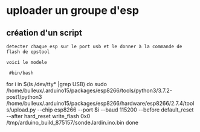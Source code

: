 # uploader un groupe d'esp 
## création d'un script
    detecter chaque esp sur le port usb et le donner à la commande de flash de epstool

    voici le modele

     #bin/bash

for i in $(ls /dev/tty* |grep USB)
 do 
 sudo /home/bulleux/.arduino15/packages/esp8266/tools/python3/3.7.2-post1/python3 /home/bulleux/.arduino15/packages/esp8266/hardware/esp8266/2.7.4/tools/upload.py --chip esp8266 --port $i --baud 115200 --before default_reset --after hard_reset write_flash 0x0 /tmp/arduino_build_875157/sondeJardin.ino.bin
 done
